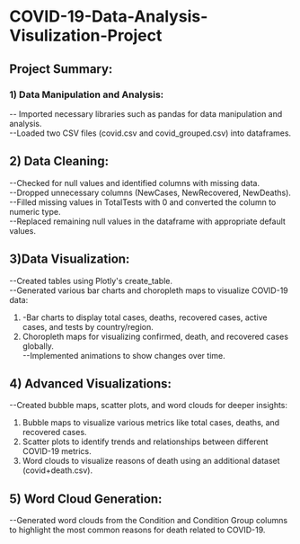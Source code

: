 # COVID-19-Data-Analysis-Visulization-Project

## Project Summary:
### 1) Data Manipulation and Analysis:
-- Imported necessary libraries such as pandas for data manipulation and analysis.   
--Loaded two CSV files (covid.csv and covid_grouped.csv) into dataframes.

## 2) Data Cleaning:
--Checked for null values and identified columns with missing data.              
--Dropped unnecessary columns (NewCases, NewRecovered, NewDeaths).                 
--Filled missing values in TotalTests with 0 and converted the column to numeric type.         
--Replaced remaining null values in the dataframe with appropriate default values.        

## 3)Data Visualization:
--Created tables using Plotly's create_table.             
--Generated various bar charts and choropleth maps to visualize COVID-19 data:    
  1. -Bar charts to display total cases, deaths, recovered cases, active cases, and tests by 
      country/region.
   2. Choropleth maps for visualizing confirmed, death, and recovered cases globally.          
--Implemented animations to show changes over time.

## 4) Advanced Visualizations:
--Created bubble maps, scatter plots, and word clouds for deeper insights:
  1. Bubble maps to visualize various metrics like total cases, deaths, and recovered cases.
  2. Scatter plots to identify trends and relationships between different COVID-19 metrics.
  3. Word clouds to visualize reasons of death using an additional dataset (covid+death.csv).

## 5) Word Cloud Generation:
--Generated word clouds from the Condition and Condition Group columns to highlight the most 
  common reasons for death related to COVID-19.
